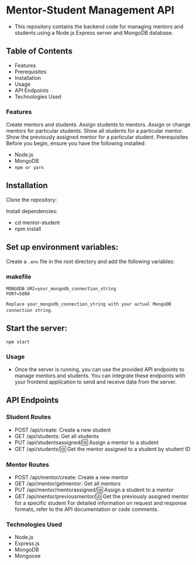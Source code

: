 # Mentor-Student Management API
- This repository contains the backend code for managing mentors and students using a Node.js Express server and MongoDB database.

## Table of Contents
- Features
- Prerequisites
- Installation
- Usage
- API Endpoints
- Technologies Used

### Features
Create mentors and students.
Assign students to mentors.
Assign or change mentors for particular students.
Show all students for a particular mentor.
Show the previously assigned mentor for a particular student.
Prerequisites
Before you begin, ensure you have the following installed:

- Node.js
- MongoDB
- `npm or yarn`
## Installation
Clone the repository:


Install dependencies:

- cd mentor-student
- npm install
  
## Set up environment variables:

Create a `.env` file in the root directory and add the following variables:

### makefile
```
MONGODB_URI=your_mongodb_connection_string
PORT=5000
```
`Replace your_mongodb_connection_string with your actual MongoDB connection string`.

## Start the server:
`npm start`

### Usage
-  Once the server is running, you can use the provided API endpoints to manage mentors and students. You can integrate these endpoints with your frontend application to send and receive data from the server.

## API Endpoints
### Student Routes
- POST /api/create: Create a new student
- GET /api/students: Get all students
- PUT /api/studentsassigned/:id: Assign a mentor to a student
- GET /api/students/:id: Get the mentor assigned to a student by student ID
### Mentor Routes
- POST /api/mentor/create: Create a new mentor
- GET /api/mentor/getmentor: Get all mentors
- PUT /api/mentor/mentorassigned/:id: Assign a student to a mentor
- GET /api/mentor/previousmentor/:id: Get the previously assigned mentor for a specific student
For detailed information on request and response formats, refer to the API documentation or code comments.

### Technologies Used
- Node.js
- Express.js
- MongoDB
- Mongoose